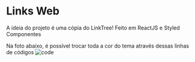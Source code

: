 # Links Web

A ideia do projeto é uma cópia do LinkTree! 
Feito em ReactJS e Styled Componentes

Na foto abaixo, é possível trocar toda a cor do tema através dessas linhas de códigos
![code](https://github.com/NicolasLimaDEV/LinksWeb/assets/91435296/7d20b142-53ae-4c3b-bc19-caf9733bf0ef)
